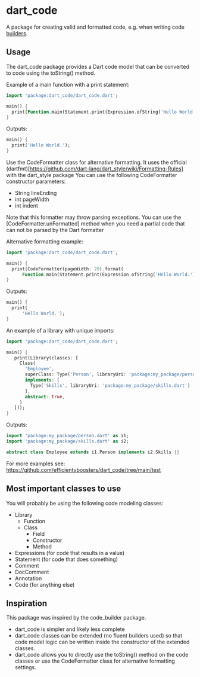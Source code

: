 # dart_code

A package for creating valid and formatted code, e.g. when writing code [builders](https://pub.dev/packages/build).

## Usage
The dart_code package provides a Dart code model that can be converted to code using the toString() method.

Example of a main function with a print statement:
```dart
import 'package:dart_code/dart_code.dart';

main() {
  print(Function.main(Statement.print(Expression.ofString('Hello World.'))));
}
```

Outputs:
```dart
main() {
  print('Hello World.');
}
```

Use the CodeFormatter class for alternative formatting.
It uses the official (dartfmt)[https://github.com/dart-lang/dart_style/wiki/Formatting-Rules] with the dart_style package
You can use the following CodeFormatter constructor parameters:
- String lineEnding
- int pageWidth
- int indent

Note that this formatter may throw parsing exceptions.
You can use the [CodeFormatter.unFormatted] method when you need a partial code that can not be parsed by the Dart formatter

Alternative formatting example:
```dart
import 'package:dart_code/dart_code.dart';

main() {
  print(CodeFormatter(pageWidth: 20).format(
      Function.main(Statement.print(Expression.ofString('Hello World.')))));
}
```

Outputs:
```dart
main() {
  print(
      'Hello World.');
}
```

An example of a library with unique imports:
```dart
import 'package:dart_code/dart_code.dart';

main() {
   print(Library(classes: [
     Class(
       'Employee',
       superClass: Type('Person', libraryUri: 'package:my_package/person.dart'),
       implements: [
         Type('Skills', libraryUri: 'package:my_package/skills.dart')
       ],
       abstract: true,
     )
   ]));
}
```

Outputs:
```dart
import 'package:my_package/person.dart' as i1;
import 'package:my_package/skills.dart' as i2;

abstract class Employee extends i1.Person implements i2.Skills {}
```

For more examples see: https://github.com/efficientyboosters/dart_code/tree/main/test

## Most important classes to use
You will probably be using the following code modeling classes:

- Library
  - Function
  - Class
    - Field
    - Constructor
    - Method
- Expressions (for code that results in a value)
- Statement (for code that does something)
- Comment
- DocComment
- Annotation
- Code (for anything else)

## Inspiration
This package was inspired by the code_builder package.
- dart_code is simpler and likely less complete
- dart_code classes can be extended (no fluent builders used) so that code model logic can be written inside the constructor of the extended classes.
- dart_code allows you to directly use the toString() method on the code classes or use the CodeFormatter class for alternative formatting settings.
